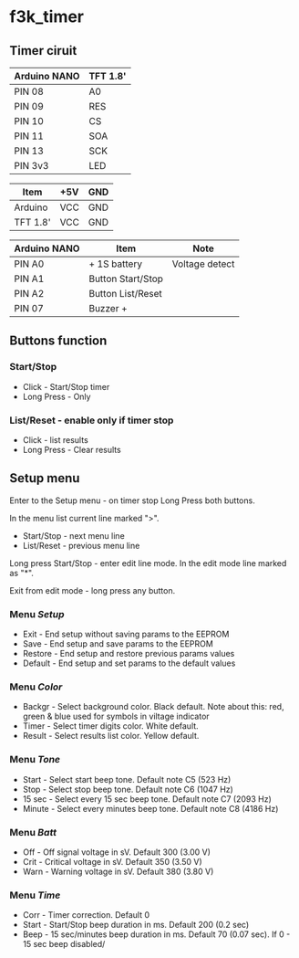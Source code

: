 # f3k_timer
## Timer ciruit
| Arduino NANO | TFT 1.8' |
| --- | --- |
| PIN 08 | A0 |
| PIN 09 | RES |
| PIN 10 | CS |
| PIN 11 | SOA |
| PIN 13 | SCK |
| PIN 3v3 | LED |

| Item | +5V | GND |
| --- | --- | --- |
| Arduino | VCC | GND |
| TFT 1.8' | VCC | GND |

| Arduino NANO | Item | Note |
| --- | --- | --- |
| PIN A0 | + 1S battery | Voltage detect |
| PIN A1 | Button Start/Stop | |
| PIN A2 | Button List/Reset | |
| PIN 07 | Buzzer + | |

## Buttons function
### Start/Stop      
* Click - Start/Stop timer
* Long Press - Only 

### List/Reset - enable only if timer stop
* Click - list results
* Long Press - Clear results

## Setup menu
Enter to the Setup menu - on timer stop Long Press both buttons.

In the menu list current line marked ">".

* Start/Stop - next menu line     
* List/Reset - previous menu line     

Long press Start/Stop - enter edit line mode. In the edit mode line marked as "*".

Exit from edit mode - long press any button.

### Menu *Setup*
* Exit    - End setup without saving params to the EEPROM
* Save    - End setup and save params to the EEPROM
* Restore - End setup and restore previous params values
* Default - End setup and set params to the default values

### Menu *Color*
* Backgr  - Select background color. Black default. Note about this: red, green & blue used for symbols in viltage indicator
* Timer   - Select timer digits color. White default.
* Result  - Select results list color. Yellow default.

### Menu *Tone*
* Start   - Select start beep tone. Default note C5 (523 Hz)
* Stop    - Select stop beep tone. Default note C6 (1047 Hz)
* 15 sec  - Select every 15 sec beep tone. Default note C7 (2093 Hz)
* Minute  - Select every minutes beep tone. Default note C8 (4186 Hz)

### Menu *Batt*
* Off     - Off signal voltage in sV. Default 300 (3.00 V)
* Crit    - Critical voltage in sV. Default 350 (3.50 V)
* Warn    - Warning voltage in sV. Default 380 (3.80 V)

### Menu *Time*
* Corr    - Timer correction. Default 0
* Start   - Start/Stop beep duration in ms. Default 200 (0.2 sec)
* Beep    - 15 sec/minutes beep duration in ms. Default 70 (0.07 sec). If 0 - 15 sec beep disabled/
